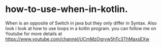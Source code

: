# how-to-use-when-in-kotlin.
When is an opposite of Switch in java but they only differ in Syntax.
Also look i look at how to use loops in a kotlin program.
you can follow me on Youtube for more details at https://www.youtube.com/channel/UCmMzOgryw5hTc3ThMaxsEXw

